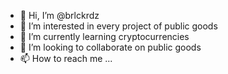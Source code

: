 - 👋 Hi, I’m @brlckrdz
- 👀 I’m interested in every project of public goods
- 🌱 I’m currently learning cryptocurrencies
- 💞️ I’m looking to collaborate on public goods
- 📫 How to reach me ...

<!---
brlckrdz/brlckrdz is a ✨ special ✨ repository because its `README.md` (this file) appears on your GitHub profile.
You can click the Preview link to take a look at your changes.
--->
